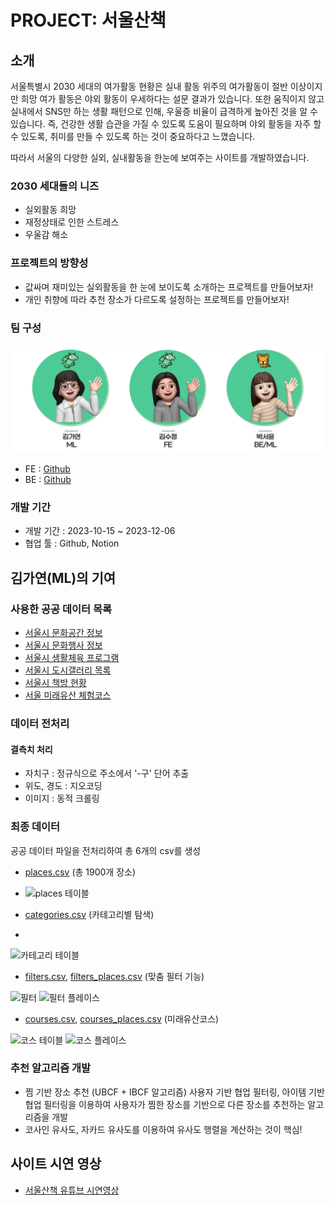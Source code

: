# PROJECT: 서울산책
## 소개

서울특별시 2030 세대의 여가활동 현황은 실내 활동 위주의 여가활동이 절반 이상이지만 희망 여가 활동은 야외 활동이 우세하다는 설문 결과가 있습니다.
또한 움직이지 않고 실내에서 SNS만 하는 생활 패턴으로 인해, 우울증 비율이 급격하게 높아진 것을 알 수 있습니다.
즉, 건강한 생활 습관을 가질 수 있도록 도움이 필요하며 야외 활동을 자주 할 수 있도록, 취미를 만들 수 있도록 하는 것이 중요하다고 느꼈습니다.

따라서 서울의 다양한 실외, 실내활동을 한눈에 보여주는 사이트를 개발하였습니다.


### 2030 세대들의 니즈
- 실외활동 희망
- 재정상태로 인한 스트레스
- 우울감 해소


### 프로젝트의 방향성
- 값싸며 재미있는 실외활동을 한 눈에 보이도록 소개하는 프로젝트를 만들어보자!
- 개인 취향에 따라 추천 장소가 다르도록 설정하는 프로젝트를 만들어보자!



### 팀 구성
![](https://github.com/seoyun-dev/MZplace/raw/main/members.png)
- FE : [Github](https://github.com/JJongsKim/Seoul-Walk)
- BE : [Github](https://github.com/seoyun-dev/MZplace)

### 개발 기간
- 개발 기간 : 2023-10-15 ~ 2023-12-06
- 협업 툴 : Github, Notion


## 김가연(ML)의 기여

### 사용한 공공 데이터 목록
 - [서울시 문화공간 정보](https://data.seoul.go.kr/dataList/OA-15487/S/1/datasetView.do)
 - [서울시 문화행사 정보](https://data.seoul.go.kr/dataList/OA-15486/S/1/datasetView.do)
 - [서울시 생활체육 프로그램](https://data.seoul.go.kr/dataList/OA-21780/S/1/datasetView.do)
 - [서울시 도시갤러리 목록](https://data.seoul.go.kr/dataList/OA-21241/S/1/datasetView.do)
 - [서울시 책방 현황](https://data.seoul.go.kr/dataList/OA-21062/S/1/datasetView.do) 
 - [서울 미래유산 체험코스](https://data.seoul.go.kr/dataList/OA-15447/S/1/datasetView.do)
 

### 데이터 전처리 
#### 결측치 처리
 - 자치구 : 정규식으로 주소에서 '-구' 단어 추출
 - 위도, 경도 : 지오코딩
 - 이미지 : 동적 크롤링

### 최종 데이터
공공 데이터 파일을 전처리하여 총 6개의 csv를 생성
 - [places.csv](https://github.com/maryrichard1022/capstone2/files/13724397/places.csv) (총 1900개 장소)
 - 
   ![places 테이블](https://github.com/maryrichard1022/capstone2/assets/108461812/28ab7f0d-7285-4b07-8c9d-50ddba1c9740)





 - [categories.csv](https://github.com/maryrichard1022/capstone2/files/13724365/categories.csv) (카테고리별 탐색)
 - 
![카테고리 테이블](https://github.com/maryrichard1022/capstone2/assets/108461812/dcdd712f-9084-4b82-b34f-799d558dca4e)




   
 - [filters.csv](https://github.com/maryrichard1022/capstone2/files/13724383/filters.csv),
[filters_places.csv](https://github.com/maryrichard1022/capstone2/files/13724384/filters_places.csv) (맞춤 필터 기능)


![필터](https://github.com/maryrichard1022/capstone2/assets/108461812/7af0bf02-a2ab-442c-ae17-f466dbbf7d81)
![필터 플레이스](https://github.com/maryrichard1022/capstone2/assets/108461812/cf2dc843-4aee-4e73-ba76-8c358b6061c5)


   
 - [courses.csv](https://github.com/maryrichard1022/capstone2/files/13724374/courses.csv),
[courses_places.csv](https://github.com/maryrichard1022/capstone2/files/13724376/courses_places.csv) (미래유산코스)


![코스 테이블](https://github.com/maryrichard1022/capstone2/assets/108461812/51c32644-a5de-429a-9fda-14811edc9bf4)
![코스 플레이스](https://github.com/maryrichard1022/capstone2/assets/108461812/94d23abc-c7a0-431a-b010-dbb729f18f0b)


### 추천 알고리즘 개발

- 찜 기반 장소 추천 (UBCF + IBCF 알고리즘)
  사용자 기반 협업 필터링, 아이템 기반 협업 필터링을 이용하여 사용자가 찜한 장소를 기반으로 다른 장소를 추천하는 알고리즘을 개발 
 - 코사인 유사도, 자카드 유사도를 이용하여 유사도 행렬을 계산하는 것이 핵심!

## 사이트 시연 영상
- [서울산책 유튜브 시연영상](https://www.youtube.com/watch?v=bkNFukoFNGQ)
